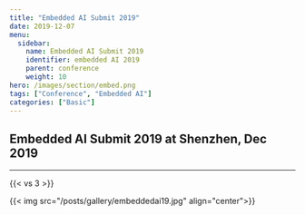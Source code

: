 ```yaml
---
title: "Embedded AI Submit 2019"
date: 2019-12-07
menu:
  sidebar:
    name: Embedded AI Submit 2019
    identifier: embedded AI 2019
    parent: conference
    weight: 10
hero: /images/section/embed.png
tags: ["Conference", "Embedded AI"]
categories: ["Basic"]
---
```

## Embedded AI Submit 2019 at Shenzhen, Dec 2019
---
{{< vs 3 >}}

{{< img src="/posts/gallery/embeddedai19.jpg" align="center">}}
